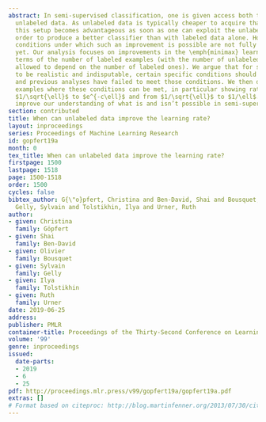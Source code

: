 ```yaml
---
abstract: In semi-supervised classification, one is given access both to labeled and
  unlabeled data. As unlabeled data is typically cheaper to acquire than labeled data,
  this setup becomes advantageous as soon as one can exploit the unlabeled data in
  order to produce a better classifier than with labeled data alone. However, the
  conditions under which such an improvement is possible are not fully understood
  yet. Our analysis focuses on improvements in the \emph{minimax} learning rate in
  terms of the number of labeled examples (with the number of unlabeled examples being
  allowed to depend on the number of labeled ones). We argue that for such improvements
  to be realistic and indisputable, certain specific conditions should be satisfied
  and previous analyses have failed to meet those conditions. We then demonstrate
  examples where these conditions can be met, in particular showing rate changes from
  $1/\sqrt{\ell}$ to $e^{-c\ell}$ and from $1/\sqrt{\ell}$ to $1/\ell$. These results
  improve our understanding of what is and isn’t possible in semi-supervised learning.
section: contributed
title: When can unlabeled data improve the learning rate?
layout: inproceedings
series: Proceedings of Machine Learning Research
id: gopfert19a
month: 0
tex_title: When can unlabeled data improve the learning rate?
firstpage: 1500
lastpage: 1518
page: 1500-1518
order: 1500
cycles: false
bibtex_author: G{\"o}pfert, Christina and Ben-David, Shai and Bousquet, Olivier and
  Gelly, Sylvain and Tolstikhin, Ilya and Urner, Ruth
author:
- given: Christina
  family: Göpfert
- given: Shai
  family: Ben-David
- given: Olivier
  family: Bousquet
- given: Sylvain
  family: Gelly
- given: Ilya
  family: Tolstikhin
- given: Ruth
  family: Urner
date: 2019-06-25
address: 
publisher: PMLR
container-title: Proceedings of the Thirty-Second Conference on Learning Theory
volume: '99'
genre: inproceedings
issued:
  date-parts:
  - 2019
  - 6
  - 25
pdf: http://proceedings.mlr.press/v99/gopfert19a/gopfert19a.pdf
extras: []
# Format based on citeproc: http://blog.martinfenner.org/2013/07/30/citeproc-yaml-for-bibliographies/
---
```

